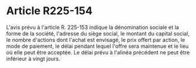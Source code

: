 # Article R225-154

L'avis prévu à l'article R. 225-153 indique la dénomination sociale et la forme de la société, l'adresse du siège social, le montant du capital social, le nombre d'actions dont l'achat est envisagé, le prix offert par action, le mode de paiement, le délai pendant lequel l'offre sera maintenue et le lieu où elle peut être acceptée.   Le délai prévu à l'alinéa précédent ne peut être inférieur à vingt jours.